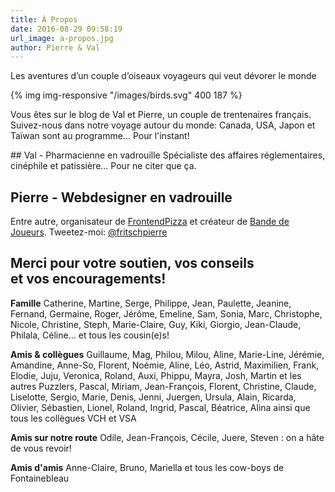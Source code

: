 ```yaml
---
title: À Propos
date: 2016-08-29 09:58:19
url_image: a-propos.jpg
author: Pierre & Val
---
```


Les aventures d’un couple d’oiseaux voyageurs qui veut dévorer le monde

{% img img-responsive "/images/birds.svg" 400 187 %}

Vous êtes sur le blog de Val et Pierre, un couple de trentenaires français.
Suivez-nous dans notre voyage autour du monde: Canada, USA, Japon et Taïwan sont au programme... Pour l'instant!


## Val - Pharmacienne en vadrouille
Spécialiste des affaires réglementaires, cinéphile et patissière...
Pour ne citer que ça.

## Pierre - Webdesigner en vadrouille
Entre autre, organisateur de [FrontendPizza](http://frontendpizza.ch) et créateur de [Bande de Joueurs](http://bandedejoueurs.com).
Tweetez-moi: [@fritschpierre](https://twitter.com/pierrefritsch)

## Merci pour votre soutien, vos conseils <br>et vos encouragements!

__Famille__
Catherine, Martine, Serge, Philippe, Jean, Paulette, Jeanine, Fernand, Germaine, Roger, Jérôme, Emeline, Sam, Sonia, Marc, Christophe, Nicole, Christine, Steph, Marie-Claire, Guy, Kiki, Giorgio, Jean-Claude, Philala, Céline... et tous les cousin(e)s!

__Amis & collègues__
Guillaume, Mag, Philou, Milou, Aline, Marie-Line, Jérémie, Amandine, Anne-So, Florent, Noémie, Aline, Léo, Astrid, Maximilien, Frank, Elodie, Juju, Veronica, Roland, Auxi, Phippu, Mayra, Josh, Martin et les autres Puzzlers, Pascal, Miriam, Jean-François, Florent, Christine, Claude, Liselotte, Sergio, Marie, Denis, Jenni, Juergen, Ursula, Alain, Ricarda, Olivier, Sébastien, Lionel, Roland, Ingrid, Pascal, Béatrice, Alina ainsi que tous les collègues VCH et VSA

__Amis sur notre route__
Odile, Jean-François, Cécile, Juere, Steven : on a hâte de vous revoir!

__Amis d'amis__
Anne-Claire, Bruno, Mariella et tous les cow-boys de Fontainebleau
